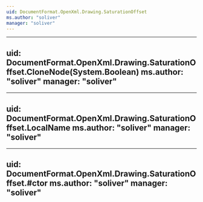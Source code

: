 ```yaml
---
uid: DocumentFormat.OpenXml.Drawing.SaturationOffset
ms.author: "soliver"
manager: "soliver"
---
```


---
uid: DocumentFormat.OpenXml.Drawing.SaturationOffset.CloneNode(System.Boolean)
ms.author: "soliver"
manager: "soliver"
---

---
uid: DocumentFormat.OpenXml.Drawing.SaturationOffset.LocalName
ms.author: "soliver"
manager: "soliver"
---

---
uid: DocumentFormat.OpenXml.Drawing.SaturationOffset.#ctor
ms.author: "soliver"
manager: "soliver"
---
